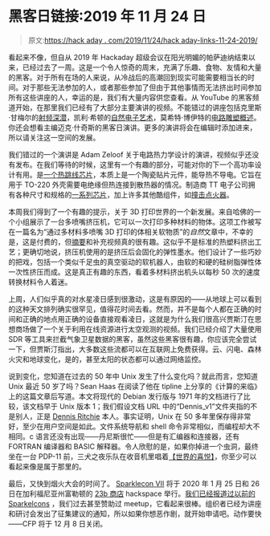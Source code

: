# 黑客日链接:2019 年 11 月 24 日

> 原文:[https://hack aday . com/2019/11/24/hack aday-links-11-24-2019/](https://hackaday.com/2019/11/24/hackaday-links-november-24-2019/)

看起来不像，但自从 2019 年 Hackaday 超级会议在阳光明媚的帕萨迪纳结束以来，已经过去了一周。这是一个令人惊奇的周末，充满了乐趣、食物、友情和大量的黑客。对于所有在场的人来说，从冷战后的高潮回到现实可能需要相当长的时间。对于那些无法参加的人，或者那些参加了但由于其他事情而无法挤出时间参加所有这些讲座的人，幸运的是，我们有大量内容供您查看。从 YouTube 的黑客频道开始，在那里我们已经有了大部分主要演讲的视频。不能错过的讲座包括克里斯·甘梅尔的[射频深潜](https://www.youtube.com/watch?v=AS8Ybhm0qk8)，凯利·希顿的[自然电子艺术](https://www.youtube.com/watch?v=stIh4WLNnc8)，莫希特·博伊特的[电路雕塑概述](https://www.youtube.com/watch?v=LqVFxNFGNbc)。你还会想看主编迈克·什奇斯的黑客日演讲。更多的演讲将会在编辑时添加进来，所以请关注这一空间的发展。

我们错过的一个演讲是 Adam Zeloof 关于电路热力学设计的演讲，视频似乎还没有发布。在我们等待的时候，这里有一个有趣的部分，可能对你的下一个高功率设计有用。是[一个热跳线芯片](https://www.ttelectronics.com/TTElectronics/media/ProductFiles/Resistors/Datasheets/TJC.pdf)，本质上是一个陶瓷贴片元件，能导热不导电。它旨在用于 TO-220 外壳需要电绝缘但热连接到散热器的情况。制造商 TT 电子公司拥有各种尺寸和规格的[一系列芯片](https://www.ttelectronics.com/products/categories/resistors/resistors/?pageNumber=1&orderBy=undefined&Series=TJC)，加上许多其他酷组件，如[撞击点火器](https://www.ttelectronics.com/products/categories/resistors/resistors/ign-p2525/)。

本周我们得到了一个有趣的提示，关于 3D 打印世界的一个新发展。来自哈佛的一个小组展示了一台多喷嘴挤压机，它可以一次打印多种材料的物体。这项工作被写在一篇名为“通过多材料多喷嘴 3D 打印的体相关软物质”的*自然*文章中，不幸的是，这是付费的，但[摘要](https://www.nature.com/articles/s41586-019-1736-8)和补充视频真的很有趣。这似乎不是标准的热塑料挤出工艺；更确切地说，挤压机使用的是挤压后会固化的弹性墨水。他们设计了一些巧妙的把戏，包括一个类似千足虫的真空驱动的软机器人，由软的和硬的硅树脂弹性体一次性挤压而成。这是真正有趣的东西，看着多材料挤出机头以每秒 50 次的速度转换材料令人着迷。

上周，人们似乎真的对水星凌日感到很激动，这是有原因的——从地球上可以看到的这种天文排列确实很罕见，值得花时间去看。然而，并不是每个人都在正确的时间和正确的地点用正确的设备直接观看凌日，这就是为什么我们很高兴贾斯汀在思想商场做了一个关于利用在线资源进行太空观测的视频。我们已经介绍了大量使用 SDR 等工具来拦截气象卫星数据的黑客，虽然这些黑客很有趣，你应该完全尝试一下，但贾斯汀指出，大多数这些流都可以在互联网上免费获得。云、闪电、森林火灾和地球变化，是的，甚至太阳的状态都可以通过网络监控。

说到变化，您知道在过去的 50 年中 Unix 发生了什么变化吗？就此而言，您知道 Unix 最近 50 岁了吗？Sean Haas 在阅读了他在 tipline 上分享的《计算的来临》上的这篇文章后写道。本文将现代的 Debian 发行版与 1971 年的文档进行了比较，该文档早于 Unix 版本 1；我们假设文档 URL 中的“Dennis_v1”文件夹指的不是别人，正是 [Dennis Ritchie](https://en.wikipedia.org/wiki/Dennis_Ritchie) 本人。事实证明，Unix 在 50 多年里保存得非常好，至少在用户空间是如此。文件系统导航和 shell 命令非常相似，而编程却大不相同。c 语言还没有出现——丹尼斯很忙——但是有汇编器和连接器，还有 FORTRAN 编译器和 BASIC 解释器。令人欣慰的是，如果你掉进一个虫洞，最终坐在一台 PDP-11 前，三犬之夜乐队在收音机里唱着[【世界的喜悦】](https://www.youtube.com/watch?v=kyI1OImD7ow)，你至少可以看起来像是属于那里的。

最后，又快到烟火大会的时间了。 [Sparklecon VII](http://www.sparklecon.org/) 将于 2020 年 1 月 25 日和 26 日在加利福尼亚州富勒顿的 [23b 商店](http://www.23bshop.org/) hackspace 举行。[我们已经报道过以前的 Sparkelcons](https://hackaday.com/2016/02/03/sparklecon-crappy-robots-better-robots-hammer-jenga-tesla-coils/) ，我们过去甚至赞助过 meetup，它看起来很棒。组织者已经为讲座和研讨会发出了征集建议的通知，所以如果你想恶作剧，就开始申请吧。动作要快——CFP 将于 12 月 8 日关闭。